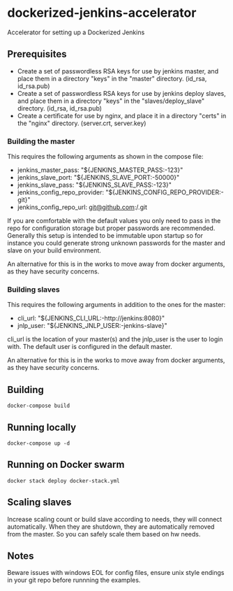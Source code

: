 # dockerized-jenkins-accelerator
Accelerator for setting up a Dockerized Jenkins

## Prerequisites

* Create a set of passwordless RSA keys for use by jenkins master, and place them in a directory "keys" in the "master" directory. (id_rsa, id_rsa.pub)
* Create a set of passwordless RSA keys for use by jenkins deploy slaves, and place them in a directory "keys" in the "slaves/deploy_slave" directory. (id_rsa, id_rsa.pub)
* Create a certificate for use by nginx, and place it in a directory "certs" in the "nginx" directory. (server.crt, server.key)

### Building the master 

This requires the following arguments as shown in the compose file:

* jenkins_master_pass: "${JENKINS_MASTER_PASS:-123}"
* jenkins_slave_port: "${JENKINS_SLAVE_PORT:-50000}"
* jenkins_slave_pass: "${JENKINS_SLAVE_PASS:-123}"
* jenkins_config_repo_provider: "${JENKINS_CONFIG_REPO_PROVIDER:-git}"
* jenkins_config_repo_url: git@github.com:<user>/<repo>.git

If you are comfortable with the default values you only need to pass in the repo for configuration storage but proper passwords are recommended. Generally this setup is intended to be immutable upon startup so for instance you could generate strong unknown passwords for the master and slave on your build environment.

An alternative for this is in the works to move away from docker arguments, as they have security concerns.

### Building slaves

This requires the following arguments in addition to the ones for the master:

* cli_url: "${JENKINS_CLI_URL:-http://jenkins:8080}"
* jnlp_user: "${JENKINS_JNLP_USER:-jenkins-slave}"

cli_url is the location of your master(s) and the jnlp_user is the user to login with. The default user is configured in the default master.

An alternative for this is in the works to move away from docker arguments, as they have security concerns.

## Building

```
docker-compose build
```

## Running locally

```
docker-compose up -d
```

## Running on Docker swarm

```
docker stack deploy docker-stack.yml
```

## Scaling slaves

Increase scaling count or build slave according to needs, they will connect automatically. When they are shutdown, they are automatically removed from the master. So you can safely scale them based on hw needs.

## Notes

Beware issues with windows EOL for config files, ensure unix style endings in your git repo before runnning the examples.
